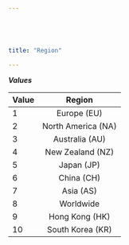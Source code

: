 ```yaml
---





title: "Region"

---
```


***Values***

| Value | Region |
| ----- |:------:|
| 1     | Europe (EU) |
| 2     | North America (NA) |
| 3     | Australia (AU) |
| 4     | New Zealand (NZ) |
| 5     | Japan (JP) |
| 6     | China (CH) |
| 7     | Asia (AS) |
| 8     | Worldwide |
| 9     | Hong Kong (HK) |
| 10    | South Korea (KR) |

